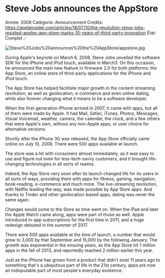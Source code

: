 # Steve Jobs announces the AppStore

Année: 2008
Catégorie: Announcement
Credits: https://appleinsider.com/articles/18/07/10/the-revolution-steve-jobs-resisted-apples-app-store-marks-10-years-of-third-party-innovation
État: Complet ✅

![Steve%20Jobs%20announces%20the%20AppStore/appstore.jpg](Steve%20Jobs%20announces%20the%20AppStore/appstore.jpg)

During Apple's keynote on March 6, 2008, Steve Jobs unveiled the software SDK for the iPhone and iPod touch, available in March3. On this occasion, he announced the main new feature in firmware 2.0 for both platforms: the App Store, an online store of third-party applications for the iPhone and iPod touch.

The App Store has helped facilitate major growth in the content streaming revolution, as well as geolocation, e-commerce and even online dating, while also forever changing what it means to be a software developer.

When the first-generation iPhone arrived in 2007, it came with apps, but all of them were made by Apple. It had Mail, Safari, iTunes, Photos, Messages, Visual Voicemail, weather, camera, the calendar, the clock, and a few others that were Apple's own, without any non-Apple apps, or user choice for alternative versions.

Shortly after the iPhone 3G was released, the App Store officially came online on July 10, 2008. There were 500 apps available at launch.

The store was a hit with consumers almost immediately, as it was easy to use and figure out even for less-tech-savvy customers, and it brought life-changing technologies in all sorts of realms.

Indeed, the App Store very soon after its launch changed life for its users in all sorts of ways, providing them with apps for fitness, gaming, navigation, book-reading, e-commerce and much more. The live-streaming revolution, with Netflix leading the way, was made possible by App Store apps. And thanks to Tinder and other geolocation-based apps, dating was never the same again.

Changes would come to the Store as time went on. When the iPad and later the Apple Watch came along, apps were part of those as well. Apple introduced in-app subscriptions for the first time in 2011, and a huge redesign debuted in the summer of 2017.

There were 500 apps available at the time of launch, a number that would grow to 3,000 by that September and 15,000 by the following January. The growth was exponential in the ensuing years, as the App Store hit 1 million apps in the fall of 2013, and reportedly reached 2 million earlier this year.

Just as the iPhone has grown from a product that didn't exist 11 years ago to something that's a ubiquitous part of life in the 21st century, apps are now an indisputable part of most people's everyday existence.
